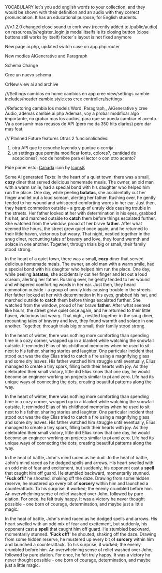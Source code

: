 YOCABULARY let´s you add english words to your collection, and they would be shown with their definition and an audio with they correct pronunciation. It has an educational purpose, for English students.



///v.1.2.0
changed close sound to cork.wav (recently added to /public/audio) on resources/js/register_login.js
modal itselfs is its closing button (close buttons still works by itself)
footer´s layout is not fixed anymore

New page ai.php, updated switch case on app.php router 

New modles AIGenerative and Paragraph

Schema Change

Cree un nuevo schema 

CrNew view ai and archive

///Settings
cambios en home
cambios en app
cree view/settings
cambie includes/header
cambie style.css
cree controllers/settings

//Refactoring
cambia los models Word, Paragraph,, AiGenerative y cree Audio, ademas cambie ai.php
Ademas, voy a probar modificar algo importante, no grabar mas los audios, para que se pueda cambiar el acento.
Va a consumir mas recusos de API (pero me da 350 hits diarios) pero dar mas feat.

/// Planned Future features
Otras 2 funcionalidades:
1) otra API que te ecsuche leyendo y puntue o corrija.
2) un settings que permita modificar fonts, colores?, cantidad de acepciones?, voz de hombre para el lector o con otro acento?

Pide poner esto:
<a target="_blank" href="https://icons8.com/icon/cYRU7TBWwNVs/canada">Canada</a> icon by <a target="_blank" href="https://icons8.com">Icons8</a>

Some Ai generated Texts:
 In the heart of a quiet town, there was a small, <b>cozy</b> diner that served delicious homemade meals. The owner, an old man with a warm smile, had a special bond with his daughter who helped him run the place. One day, while peeling <b>batatas</b>, she accidentally cut her finger and let out a loud scream, alerting her father. Rushing over, he gently tended to her wound and whispered comforting words in her ear. Just then, they heard commotion outside - a group of unruly kids causing trouble in the streets. Her father looked at her with determination in his eyes, grabbed his hat, and marched outside to <b>catch</b> them before things escalated further. She watched from the window, proud of her brave <b>father</b>. After what seemed like hours, the street grew quiet once again, and he returned to their little haven, victorious but weary. That night, nestled together in the snug diner, recounting tales of bravery and love, they found warmth and solace in one another. Together, through trials big or small, their family stood strong.

 In the heart of a quiet town, there was a small, <b>cozy</b> diner that served delicious homemade meals. The owner, an old man with a warm smile, had a special bond with his daughter who helped him run the place. One day, while peeling <b>batatas</b>, she accidentally cut her finger and let out a loud scream, alerting her father. Rushing over, he gently tended to her wound and whispered comforting words in her ear. Just then, they heard commotion outside - a group of unruly kids causing trouble in the streets. Her father looked at her with determination in his eyes, grabbed his hat, and marched outside to <b>catch</b> them before things escalated further. She watched from the window, proud of her brave <b>father</b>. After what seemed like hours, the street grew quiet once again, and he returned to their little haven, victorious but weary. That night, nestled together in the snug diner, recounting tales of bravery and love, they found warmth and solace in one another. Together, through trials big or small, their family stood strong.

 In the heart of winter, there was nothing more comforting than spending time in a cozy corner, wrapped up in a blanket while watching the snowfall outside. It reminded Elias of his childhood memories when he used to sit next to his father, sharing stories and laughter. One particular incident that stood out was the day Elias tried to catch a fire using a magnifying glass and some dry leaves. His father watched him struggle until eventually, Elius managed to create a tiny spark, filling both their hearts with joy. As they celebrated their small victory, little did Elias know that one day, he would become an engineer working on projects similar to pi and zero. Life had its unique ways of connecting the dots, creating beautiful patterns along the way.

 In the heart of winter, there was nothing more comforting than spending time in a cozy corner, wrapped up in a blanket while watching the snowfall outside. It reminded Elias of his childhood memories when he used to sit next to his father, sharing stories and laughter. One particular incident that stood out was the day Elias tried to catch a fire using a magnifying glass and some dry leaves. His father watched him struggle until eventually, Elius managed to create a tiny spark, filling both their hearts with joy. As they celebrated their small victory, little did Elias know that one day, he would become an engineer working on projects similar to pi and zero. Life had its unique ways of connecting the dots, creating beautiful patterns along the way.

In the heat of battle, John's mind raced as he dod...In the heat of battle, John's mind raced as he dodged spells and arrows. His heart swelled with an odd mix of fear and excitement, but suddenly, his opponent cast a <b>spell</b> that caught him off guard. He stumbled backward, momentarily stunned. <b>'Fuck off!'</b> he shouted, shaking off the daze. Drawing from some hidden reserve, he mustered up every bit of <b>sorcery</b> within him and launched a counterattack. To his surprise, it worked; the enemy crumbled before him. An overwhelming sense of relief washed over John, followed by pure elation. For once, he felt truly happy. It was a victory he never thought possible - one born of courage, determination, and maybe just a little magic.

In the heat of battle, John's mind raced as he dodged spells and arrows. His heart swelled with an odd mix of fear and excitement, but suddenly, his opponent cast a <b>spell</b> that caught him off guard. He stumbled backward, momentarily stunned. <b>'Fuck off!'</b> he shouted, shaking off the daze. Drawing from some hidden reserve, he mustered up every bit of <b>sorcery</b> within him and launched a counterattack. To his surprise, it worked; the enemy crumbled before him. An overwhelming sense of relief washed over John, followed by pure elation. For once, he felt truly happy. It was a victory he never thought possible - one born of courage, determination, and maybe just a little magic.
